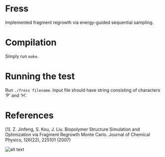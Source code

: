 # Fress

Implemented fragment regrowth via energy-guided sequential sampling.

# Compilation
Simply run ``` make ```.

# Running the test 

Run ```./fress filename```.
Input file should have string consisting of characters ‘P’ and ‘H’.


# References

[1]. Z.  Jinfeng,  S.  Kou,  J.  Liu. Biopolymer  Structure  Simulation  and Optimization via Fragment Regrowth Monte Carlo. Journal of Chemical Physics, 126(22), 225101 (2007)

![alt text](https://zenodo.org/badge/187543434.svg)

